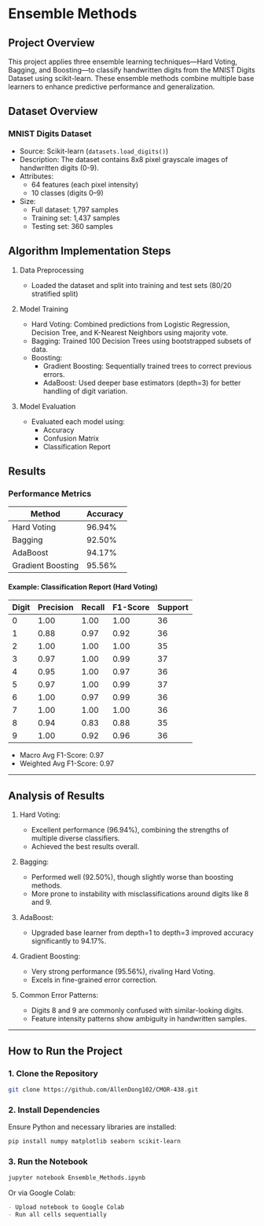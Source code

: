 # Ensemble Methods

## Project Overview
This project applies three ensemble learning techniques—Hard Voting, Bagging, and Boosting—to classify handwritten digits from the MNIST Digits Dataset using scikit-learn. These ensemble methods combine multiple base learners to enhance predictive performance and generalization.

## Dataset Overview
### MNIST Digits Dataset
- Source: Scikit-learn (`datasets.load_digits()`)
- Description: The dataset contains 8x8 pixel grayscale images of handwritten digits (0-9).
- Attributes:
  - 64 features (each pixel intensity)
  - 10 classes (digits 0–9)
- Size:
  - Full dataset: 1,797 samples
  - Training set: 1,437 samples
  - Testing set: 360 samples

## Algorithm Implementation Steps
1. Data Preprocessing
   - Loaded the dataset and split into training and test sets (80/20 stratified split)

2. Model Training
   - Hard Voting: Combined predictions from Logistic Regression, Decision Tree, and K-Nearest Neighbors using majority vote.
   - Bagging: Trained 100 Decision Trees using bootstrapped subsets of data.
   - Boosting:
     - Gradient Boosting: Sequentially trained trees to correct previous errors.
     - AdaBoost: Used deeper base estimators (depth=3) for better handling of digit variation.

3. Model Evaluation
   - Evaluated each model using:
     - Accuracy
     - Confusion Matrix
     - Classification Report

## Results
### Performance Metrics

| Method            | Accuracy |
|-------------------|----------|
| Hard Voting       | 96.94%   |
| Bagging           | 92.50%   |
| AdaBoost  | 94.17%   |
| Gradient Boosting | 95.56%   |

#### Example: Classification Report (Hard Voting)
| Digit | Precision | Recall | F1-Score | Support |
|--------|-----------|--------|----------|---------|
| 0 | 1.00 | 1.00 | 1.00 | 36 |
| 1 | 0.88 | 0.97 | 0.92 | 36 |
| 2 | 1.00 | 1.00 | 1.00 | 35 |
| 3 | 0.97 | 1.00 | 0.99 | 37 |
| 4 | 0.95 | 1.00 | 0.97 | 36 |
| 5 | 0.97 | 1.00 | 0.99 | 37 |
| 6 | 1.00 | 0.97 | 0.99 | 36 |
| 7 | 1.00 | 1.00 | 1.00 | 36 |
| 8 | 0.94 | 0.83 | 0.88 | 35 |
| 9 | 1.00 | 0.92 | 0.96 | 36 |

- Macro Avg F1-Score: 0.97
- Weighted Avg F1-Score: 0.97
---

## Analysis of Results

1. Hard Voting:
   - Excellent performance (96.94%), combining the strengths of multiple diverse classifiers.
   - Achieved the best results overall.

2. Bagging:
   - Performed well (92.50%), though slightly worse than boosting methods.
   - More prone to instability with misclassifications around digits like 8 and 9.

3. AdaBoost:
   - Upgraded base learner from depth=1 to depth=3 improved accuracy significantly to 94.17%.

4. Gradient Boosting:
   - Very strong performance (95.56%), rivaling Hard Voting.
   - Excels in fine-grained error correction.

5. Common Error Patterns:
   - Digits 8 and 9 are commonly confused with similar-looking digits.
   - Feature intensity patterns show ambiguity in handwritten samples.

---

## How to Run the Project
### 1. Clone the Repository
```bash
git clone https://github.com/AllenDong102/CMOR-438.git
```

### 2. Install Dependencies
Ensure Python and necessary libraries are installed:
```bash
pip install numpy matplotlib seaborn scikit-learn
```

### 3. Run the Notebook
```bash
jupyter notebook Ensemble_Methods.ipynb
```

Or via Google Colab:
```markdown
- Upload notebook to Google Colab
- Run all cells sequentially
```
